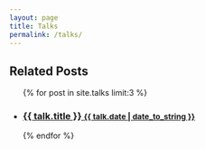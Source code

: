 ```yaml
---
layout: page
title: Talks
permalink: /talks/
---
```


<div class="related">
  <h2>Related Posts</h2>
  <ul class="related-posts">
    {% for post in site.talks limit:3 %}
      <li>
        <h3>
          <a href="{{ talk.url | relative_url }}">
            {{ talk.title }}
            <small>{{ talk.date | date_to_string }}</small>
          </a>
        </h3>
      </li>
    {% endfor %}
  </ul>
</div>
